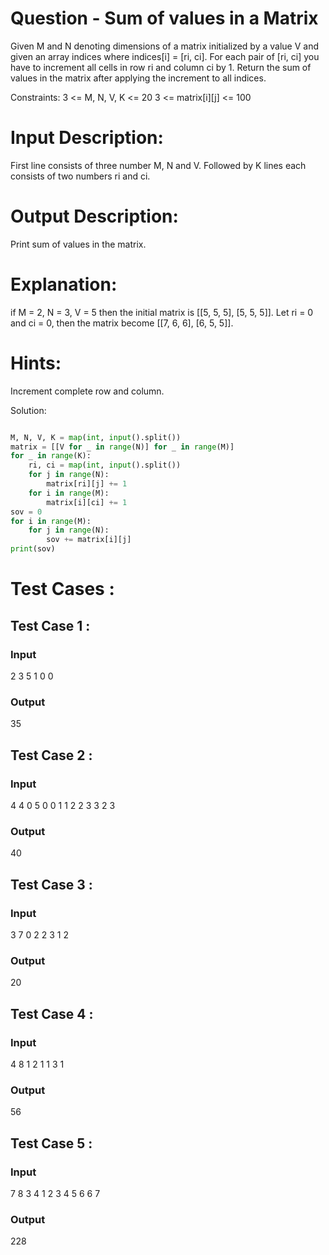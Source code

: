# Question - Sum of values in a Matrix

Given M and N denoting dimensions of a matrix initialized by a value V and given an array indices where indices[i] = [ri, ci]. 
For each pair of [ri, ci] you have to increment all cells in row ri and column ci by 1.
Return the sum of values in the matrix after applying the increment to all indices.

Constraints:
3 <= M, N, V, K <= 20
3 <= matrix[i][j] <= 100

# Input Description:
First line consists of three number M, N and V.
Followed by K lines each consists of two numbers ri and ci.

# Output Description:
Print sum of values in the matrix.

# Explanation:
if M = 2, N = 3, V = 5 then the initial matrix is
[[5, 5, 5],
 [5, 5, 5]].
Let ri = 0 and ci = 0, then the matrix become
[[7, 6, 6],
 [6, 5, 5]].

# Hints:
Increment complete row and column.

Solution:

```python

M, N, V, K = map(int, input().split())
matrix = [[V for _ in range(N)] for _ in range(M)]
for _ in range(K):
    ri, ci = map(int, input().split())
    for j in range(N):
        matrix[ri][j] += 1
    for i in range(M):
        matrix[i][ci] += 1
sov = 0
for i in range(M):
    for j in range(N):
        sov += matrix[i][j]
print(sov)

```

# Test Cases :
## Test Case 1 :
### Input
2 3 5 1
0 0
### Output
35


## Test Case 2 :
### Input
4 4 0 5
0 0
1 1
2 2
3 3
2 3
### Output
40


## Test Case 3 :
### Input
3 7 0 2
2 3
1 2
### Output
20


## Test Case 4 :
### Input
4 8 1 2
1 1
3 1
### Output
56


## Test Case 5 :
### Input
7 8 3 4
1 2
3 4
5 6
6 7
### Output
228
